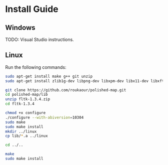 # Install Guide

## Windows

TODO: Visual Studio instructions.


## Linux

Run the following commands:

```bash
sudo apt-get install make g++ git unzip
sudo apt-get install zlib1g-dev libpng-dev libxpm-dev libx11-dev libxft-dev libxinerama-dev libfontconfig1-dev x11proto-xext-dev libxrender-dev libxfixes-dev

git clone https://github.com/roukaour/polished-map.git
cd polished-map/lib
unzip fltk-1.3.4.zip
cd fltk-1.3.4

chmod +x configure
./configure --with-abiversion=10304
sudo make
sudo make install
mkdir ../linux
cp lib/*.a ../linux

cd ../..

make
sudo make install
```
